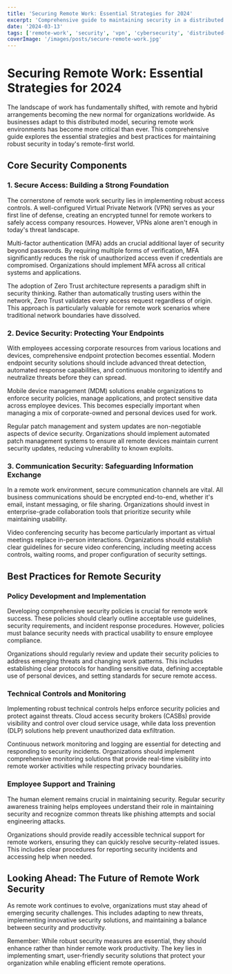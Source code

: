 ```yaml
---
title: 'Securing Remote Work: Essential Strategies for 2024'
excerpt: 'Comprehensive guide to maintaining security in a distributed workforce environment, covering VPN implementation, device security, and best practices for remote teams.'
date: '2024-03-13'
tags: ['remote-work', 'security', 'vpn', 'cybersecurity', 'distributed-teams', 'work-from-home']
coverImage: '/images/posts/secure-remote-work.jpg'
---
```


# Securing Remote Work: Essential Strategies for 2024

The landscape of work has fundamentally shifted, with remote and hybrid arrangements becoming the new normal for organizations worldwide. As businesses adapt to this distributed model, securing remote work environments has become more critical than ever. This comprehensive guide explores the essential strategies and best practices for maintaining robust security in today's remote-first world.

## Core Security Components

### 1. Secure Access: Building a Strong Foundation

The cornerstone of remote work security lies in implementing robust access controls. A well-configured Virtual Private Network (VPN) serves as your first line of defense, creating an encrypted tunnel for remote workers to safely access company resources. However, VPNs alone aren't enough in today's threat landscape.

Multi-factor authentication (MFA) adds an crucial additional layer of security beyond passwords. By requiring multiple forms of verification, MFA significantly reduces the risk of unauthorized access even if credentials are compromised. Organizations should implement MFA across all critical systems and applications.

The adoption of Zero Trust architecture represents a paradigm shift in security thinking. Rather than automatically trusting users within the network, Zero Trust validates every access request regardless of origin. This approach is particularly valuable for remote work scenarios where traditional network boundaries have dissolved.

### 2. Device Security: Protecting Your Endpoints

With employees accessing corporate resources from various locations and devices, comprehensive endpoint protection becomes essential. Modern endpoint security solutions should include advanced threat detection, automated response capabilities, and continuous monitoring to identify and neutralize threats before they can spread.

Mobile device management (MDM) solutions enable organizations to enforce security policies, manage applications, and protect sensitive data across employee devices. This becomes especially important when managing a mix of corporate-owned and personal devices used for work.

Regular patch management and system updates are non-negotiable aspects of device security. Organizations should implement automated patch management systems to ensure all remote devices maintain current security updates, reducing vulnerability to known exploits.

### 3. Communication Security: Safeguarding Information Exchange

In a remote work environment, secure communication channels are vital. All business communications should be encrypted end-to-end, whether it's email, instant messaging, or file sharing. Organizations should invest in enterprise-grade collaboration tools that prioritize security while maintaining usability.

Video conferencing security has become particularly important as virtual meetings replace in-person interactions. Organizations should establish clear guidelines for secure video conferencing, including meeting access controls, waiting rooms, and proper configuration of security settings.

## Best Practices for Remote Security

### Policy Development and Implementation

Developing comprehensive security policies is crucial for remote work success. These policies should clearly outline acceptable use guidelines, security requirements, and incident response procedures. However, policies must balance security needs with practical usability to ensure employee compliance.

Organizations should regularly review and update their security policies to address emerging threats and changing work patterns. This includes establishing clear protocols for handling sensitive data, defining acceptable use of personal devices, and setting standards for secure remote access.

### Technical Controls and Monitoring

Implementing robust technical controls helps enforce security policies and protect against threats. Cloud access security brokers (CASBs) provide visibility and control over cloud service usage, while data loss prevention (DLP) solutions help prevent unauthorized data exfiltration.

Continuous network monitoring and logging are essential for detecting and responding to security incidents. Organizations should implement comprehensive monitoring solutions that provide real-time visibility into remote worker activities while respecting privacy boundaries.

### Employee Support and Training

The human element remains crucial in maintaining security. Regular security awareness training helps employees understand their role in maintaining security and recognize common threats like phishing attempts and social engineering attacks.

Organizations should provide readily accessible technical support for remote workers, ensuring they can quickly resolve security-related issues. This includes clear procedures for reporting security incidents and accessing help when needed.

## Looking Ahead: The Future of Remote Work Security

As remote work continues to evolve, organizations must stay ahead of emerging security challenges. This includes adapting to new threats, implementing innovative security solutions, and maintaining a balance between security and productivity.

Remember: While robust security measures are essential, they should enhance rather than hinder remote work productivity. The key lies in implementing smart, user-friendly security solutions that protect your organization while enabling efficient remote operations.